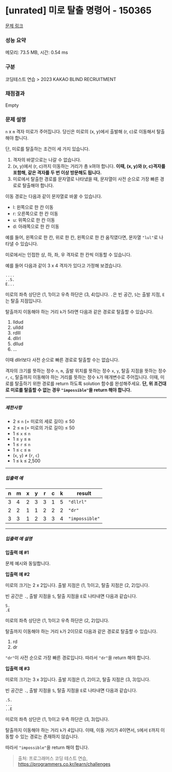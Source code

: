 # [unrated] 미로 탈출 명령어 - 150365 

[문제 링크](https://school.programmers.co.kr/learn/courses/30/lessons/150365) 

### 성능 요약

메모리: 73.5 MB, 시간: 0.54 ms

### 구분

코딩테스트 연습 > 2023 KAKAO BLIND RECRUITMENT

### 채점결과

Empty

### 문제 설명

<p style="user-select: auto;"><code style="user-select: auto;">n</code> x <code style="user-select: auto;">m</code> 격자 미로가 주어집니다. 당신은 미로의 (x, y)에서 출발해 (r, c)로 이동해서 탈출해야 합니다.</p>

<p style="user-select: auto;">단, 미로를 탈출하는 조건이 세 가지 있습니다.</p>

<ol style="user-select: auto;">
<li style="user-select: auto;">격자의 바깥으로는 나갈 수 없습니다.</li>
<li style="user-select: auto;">(x, y)에서 (r, c)까지 이동하는 거리가 총 <code style="user-select: auto;">k</code>여야 합니다. <strong style="user-select: auto;">이때, (x, y)와 (r, c)격자를 포함해, 같은 격자를 두 번 이상 방문해도 됩니다.</strong></li>
<li style="user-select: auto;">미로에서 탈출한 경로를 문자열로 나타냈을 때, 문자열이 사전 순으로 가장 빠른 경로로 탈출해야 합니다.</li>
</ol>

<p style="user-select: auto;">이동 경로는 다음과 같이 문자열로 바꿀 수 있습니다.</p>

<ul style="user-select: auto;">
<li style="user-select: auto;">l: 왼쪽으로 한 칸 이동</li>
<li style="user-select: auto;">r: 오른쪽으로 한 칸 이동</li>
<li style="user-select: auto;">u: 위쪽으로 한 칸 이동</li>
<li style="user-select: auto;">d: 아래쪽으로 한 칸 이동</li>
</ul>

<p style="user-select: auto;">예를 들어, 왼쪽으로 한 칸, 위로 한 칸, 왼쪽으로 한 칸 움직였다면, 문자열 <code style="user-select: auto;">"lul"</code>로 나타낼 수 있습니다.</p>

<p style="user-select: auto;">미로에서는 인접한 상, 하, 좌, 우 격자로 한 칸씩 이동할 수 있습니다.</p>

<p style="user-select: auto;">예를 들어 다음과 같이 3 x 4 격자가 있다고 가정해 보겠습니다.</p>
<div class="highlight" style="user-select: auto;"><pre class="codehilite" style="user-select: auto;"><code style="user-select: auto;">....
..S.
E...
</code></pre></div>
<p style="user-select: auto;">미로의 좌측 상단은 (1, 1)이고 우측 하단은 (3, 4)입니다. <code style="user-select: auto;">.</code>은 빈 공간, <code style="user-select: auto;">S</code>는 출발 지점, <code style="user-select: auto;">E</code>는 탈출 지점입니다.</p>

<p style="user-select: auto;">탈출까지 이동해야 하는 거리 <code style="user-select: auto;">k</code>가 5라면 다음과 같은 경로로 탈출할 수 있습니다.</p>

<ol style="user-select: auto;">
<li style="user-select: auto;">lldud</li>
<li style="user-select: auto;">ulldd</li>
<li style="user-select: auto;">rdlll</li>
<li style="user-select: auto;">dllrl</li>
<li style="user-select: auto;">dllud</li>
<li style="user-select: auto;">...</li>
</ol>

<p style="user-select: auto;">이때 dllrl보다 사전 순으로 빠른 경로로 탈출할 수는 없습니다.</p>

<p style="user-select: auto;">격자의 크기를 뜻하는 정수 <code style="user-select: auto;">n</code>, <code style="user-select: auto;">m</code>, 출발 위치를 뜻하는 정수 <code style="user-select: auto;">x</code>, <code style="user-select: auto;">y</code>, 탈출 지점을 뜻하는 정수 <code style="user-select: auto;">r</code>, <code style="user-select: auto;">c</code>, 탈출까지 이동해야 하는 거리를 뜻하는 정수 <code style="user-select: auto;">k</code>가 매개변수로 주어집니다. 이때, 미로를 탈출하기 위한 경로를 return 하도록 solution 함수를 완성해주세요. <strong style="user-select: auto;">단, 위 조건대로 미로를 탈출할 수 없는 경우 <code style="user-select: auto;">"impossible"</code>을 return 해야 합니다.</strong></p>

<hr style="user-select: auto;">

<h5 style="user-select: auto;">제한사항</h5>

<ul style="user-select: auto;">
<li style="user-select: auto;">2 ≤ <code style="user-select: auto;">n</code> (= 미로의 세로 길이) ≤ 50</li>
<li style="user-select: auto;">2 ≤ <code style="user-select: auto;">m</code> (= 미로의 가로 길이) ≤ 50</li>
<li style="user-select: auto;">1 ≤ <code style="user-select: auto;">x</code> ≤ <code style="user-select: auto;">n</code></li>
<li style="user-select: auto;">1 ≤ <code style="user-select: auto;">y</code> ≤ <code style="user-select: auto;">m</code></li>
<li style="user-select: auto;">1 ≤ <code style="user-select: auto;">r</code> ≤ <code style="user-select: auto;">n</code></li>
<li style="user-select: auto;">1 ≤ <code style="user-select: auto;">c</code> ≤ <code style="user-select: auto;">m</code></li>
<li style="user-select: auto;">(<code style="user-select: auto;">x</code>, <code style="user-select: auto;">y</code>) ≠ (<code style="user-select: auto;">r</code>, <code style="user-select: auto;">c</code>)</li>
<li style="user-select: auto;">1 ≤ <code style="user-select: auto;">k</code> ≤ 2,500</li>
</ul>

<hr style="user-select: auto;">

<h5 style="user-select: auto;">입출력 예</h5>
<table class="table" style="user-select: auto;">
        <thead style="user-select: auto;"><tr style="user-select: auto;">
<th style="user-select: auto;">n</th>
<th style="user-select: auto;">m</th>
<th style="user-select: auto;">x</th>
<th style="user-select: auto;">y</th>
<th style="user-select: auto;">r</th>
<th style="user-select: auto;">c</th>
<th style="user-select: auto;">k</th>
<th style="user-select: auto;">result</th>
</tr>
</thead>
        <tbody style="user-select: auto;"><tr style="user-select: auto;">
<td style="user-select: auto;">3</td>
<td style="user-select: auto;">4</td>
<td style="user-select: auto;">2</td>
<td style="user-select: auto;">3</td>
<td style="user-select: auto;">3</td>
<td style="user-select: auto;">1</td>
<td style="user-select: auto;">5</td>
<td style="user-select: auto;"><code style="user-select: auto;">"dllrl"</code></td>
</tr>
<tr style="user-select: auto;">
<td style="user-select: auto;">2</td>
<td style="user-select: auto;">2</td>
<td style="user-select: auto;">1</td>
<td style="user-select: auto;">1</td>
<td style="user-select: auto;">2</td>
<td style="user-select: auto;">2</td>
<td style="user-select: auto;">2</td>
<td style="user-select: auto;"><code style="user-select: auto;">"dr"</code></td>
</tr>
<tr style="user-select: auto;">
<td style="user-select: auto;">3</td>
<td style="user-select: auto;">3</td>
<td style="user-select: auto;">1</td>
<td style="user-select: auto;">2</td>
<td style="user-select: auto;">3</td>
<td style="user-select: auto;">3</td>
<td style="user-select: auto;">4</td>
<td style="user-select: auto;"><code style="user-select: auto;">"impossible"</code></td>
</tr>
</tbody>
      </table>
<hr style="user-select: auto;">

<h5 style="user-select: auto;">입출력 예 설명</h5>

<p style="user-select: auto;"><strong style="user-select: auto;">입출력 예 #1</strong></p>

<p style="user-select: auto;">문제 예시와 동일합니다.</p>

<p style="user-select: auto;"><strong style="user-select: auto;">입출력 예 #2</strong></p>

<p style="user-select: auto;">미로의 크기는 2 x 2입니다. 출발 지점은 (1, 1)이고, 탈출 지점은 (2, 2)입니다.</p>

<p style="user-select: auto;">빈 공간은 <code style="user-select: auto;">.</code>, 출발 지점을 <code style="user-select: auto;">S</code>, 탈출 지점을 <code style="user-select: auto;">E</code>로 나타내면 다음과 같습니다.</p>
<div class="highlight" style="user-select: auto;"><pre class="codehilite" style="user-select: auto;"><code style="user-select: auto;">S.
.E
</code></pre></div>
<p style="user-select: auto;">미로의 좌측 상단은 (1, 1)이고 우측 하단은 (2, 2)입니다.</p>

<p style="user-select: auto;">탈출까지 이동해야 하는 거리 <code style="user-select: auto;">k</code>가 2이므로 다음과 같은 경로로 탈출할 수 있습니다.</p>

<ol style="user-select: auto;">
<li style="user-select: auto;">rd</li>
<li style="user-select: auto;">dr</li>
</ol>

<p style="user-select: auto;"><code style="user-select: auto;">"dr"</code>이 사전 순으로 가장 빠른 경로입니다. 따라서 <code style="user-select: auto;">"dr"</code>을 return 해야 합니다.</p>

<p style="user-select: auto;"><strong style="user-select: auto;">입출력 예 #3</strong></p>

<p style="user-select: auto;">미로의 크기는 3 x 3입니다. 출발 지점은 (1, 2)이고, 탈출 지점은 (3, 3)입니다.</p>

<p style="user-select: auto;">빈 공간은 <code style="user-select: auto;">.</code>, 출발 지점을 <code style="user-select: auto;">S</code>, 탈출 지점을 <code style="user-select: auto;">E</code>로 나타내면 다음과 같습니다.</p>
<div class="highlight" style="user-select: auto;"><pre class="codehilite" style="user-select: auto;"><code style="user-select: auto;">.S.
...
..E
</code></pre></div>
<p style="user-select: auto;">미로의 좌측 상단은 (1, 1)이고 우측 하단은 (3, 3)입니다.</p>

<p style="user-select: auto;">탈출까지 이동해야 하는 거리 <code style="user-select: auto;">k</code>가 4입니다. 이때, 이동 거리가 4이면서, <code style="user-select: auto;">S</code>에서 <code style="user-select: auto;">E</code>까지 이동할 수 있는 경로는 존재하지 않습니다.</p>

<p style="user-select: auto;">따라서 <code style="user-select: auto;">"impossible"</code>을 return 해야 합니다.</p>


> 출처: 프로그래머스 코딩 테스트 연습, https://programmers.co.kr/learn/challenges